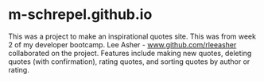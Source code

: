 m-schrepel.github.io
====================
This was a project to make an inspirational quotes site. 
This was from week 2 of my developer bootcamp.
Lee Asher - www.github.com/rleeasher collaborated on the project.
Features include making new quotes, deleting quotes (with confirmation), rating quotes, and sorting quotes by author or rating.
